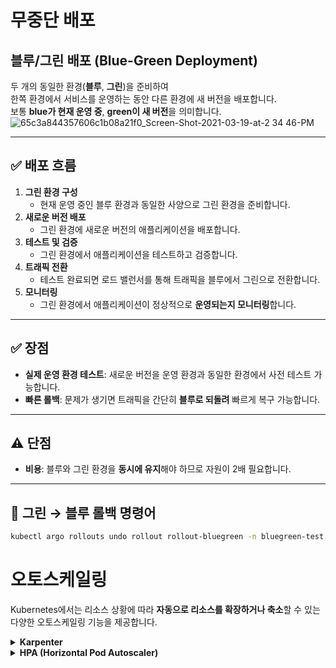 # 무중단 배포  
## 블루/그린 배포 (Blue-Green Deployment)

두 개의 동일한 환경(**블루**, **그린**)을 준비하여  
한쪽 환경에서 서비스를 운영하는 동안 다른 환경에 새 버전을 배포합니다.  
보통 **blue가 현재 운영 중**, **green이 새 버전**을 의미합니다.<br>
![65c3a844357606c1b08a21f0_Screen-Shot-2021-03-19-at-2 34 46-PM](https://github.com/user-attachments/assets/0ef46c75-a9de-418a-abdf-770a1e03285b)

---

## ✅ 배포 흐름

1. **그린 환경 구성**  
   - 현재 운영 중인 블루 환경과 동일한 사양으로 그린 환경을 준비합니다.
2. **새로운 버전 배포**  
   - 그린 환경에 새로운 버전의 애플리케이션을 배포합니다.
3. **테스트 및 검증**  
   - 그린 환경에서 애플리케이션을 테스트하고 검증합니다.
4. **트래픽 전환**  
   - 테스트 완료되면 로드 밸런서를 통해 트래픽을 블루에서 그린으로 전환합니다.
5. **모니터링**  
   - 그린 환경에서 애플리케이션이 정상적으로 **운영되는지 모니터링**합니다.

---

## ✅ 장점

- **실제 운영 환경 테스트**: 새로운 버전을 운영 환경과 동일한 환경에서 사전 테스트 가능합니다.  
- **빠른 롤백**: 문제가 생기면 트래픽을 간단히 **블루로 되돌려** 빠르게 복구 가능합니다.

---

## ⚠️ 단점

- **비용**: 블루와 그린 환경을 **동시에 유지**해야 하므로 자원이 2배 필요합니다.

---

## 🔁 그린 → 블루 롤백 명령어

```bash
kubectl argo rollouts undo rollout rollout-bluegreen -n bluegreen-test
```
# 오토스케일링

Kubernetes에서는 리소스 상황에 따라 **자동으로 리소스를 확장하거나 축소**할 수 있는 다양한 오토스케일링 기능을 제공합니다.

<details>
<summary><strong>Karpenter</strong></summary>

![image](https://github.com/user-attachments/assets/ef9bb4fd-2d13-46c3-b0bf-198991b001bd)

1. HPA에 의해 자동확장 또는 재배포되어 새로운 Pod가 생성된다.  
2. Kube-scheduler는 기존 Worker node에 새로운 Pod를 할당하려 한다.  
3. 기존 Worker node에 자원이 부족해 Pod는 Pending 상태가 된다.  
4. Karpenter는 Pending 상태의 Pod를 감지하고 새로운 Worker node를 생성한다.  
5. Kube-scheduler가 새 Worker node에 Pending Pod를 배포한다.  

### ✅ 장점  
- 노드 프로비저닝과 Pod의 노드 바인딩을 직접 처리  
- 스케일링 속도가 빠르고  
- 파드 요구사항에 맞는 최적 노드 생성  
- 비용 절감 효과

</details>

<details>
<summary><strong>HPA (Horizontal Pod Autoscaler)</strong></summary>

✍️ 내용은 추후 작성 예정입니다.

</details>
